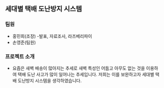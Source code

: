 ## 세대별 택배 도난방지 시스템

### 팀원

+ 홍민희(조장)
   -발표, 자료조사, 라즈베리파이
+ 손영준(팀원)

### 프로젝트 소개

+ 요즘은 새벽 배송이 많아지는 추세로 새벽 특성인 어둡고 아무도 없는 것을 이용하여 택배 도난 사고가 많이 일어나는 추세입니다. 저희는 이를 보완하고자 세대별 택배 도난방지 시스템을 생각하였습니다.

